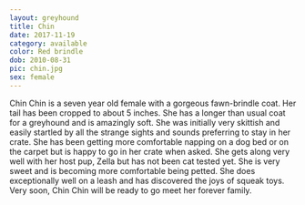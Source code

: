 ```yaml
---
layout: greyhound
title: Chin
date: 2017-11-19
category: available
color: Red brindle
dob: 2010-08-31
pic: chin.jpg
sex: female
---
```


Chin Chin is a seven year old female with a gorgeous fawn-brindle coat.
Her tail has been cropped to about 5 inches.
She has a longer than usual coat for a greyhound and is amazingly soft.
She was initially very skittish and easily startled by all the strange sights and sounds preferring to stay in her crate.
She has been getting more comfortable napping on a dog bed or on the carpet but is happy to go in her crate when asked.
She gets along very well with her host pup, Zella but has not been cat tested yet.
She is very sweet and is becoming more comfortable being petted.
She does exceptionally well on a leash and has discovered the joys of squeak toys.
Very soon, Chin Chin will be ready to go meet her forever family.
